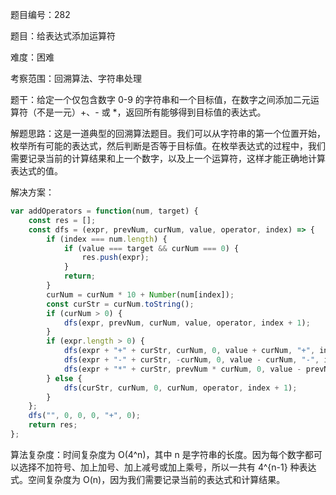题目编号：282

题目：给表达式添加运算符

难度：困难

考察范围：回溯算法、字符串处理

题干：给定一个仅包含数字 0-9 的字符串和一个目标值，在数字之间添加二元运算符（不是一元）+、- 或 *，返回所有能够得到目标值的表达式。

解题思路：这是一道典型的回溯算法题目。我们可以从字符串的第一个位置开始，枚举所有可能的表达式，然后判断是否等于目标值。在枚举表达式的过程中，我们需要记录当前的计算结果和上一个数字，以及上一个运算符，这样才能正确地计算表达式的值。

解决方案：

```javascript
var addOperators = function(num, target) {
    const res = [];
    const dfs = (expr, prevNum, curNum, value, operator, index) => {
        if (index === num.length) {
            if (value === target && curNum === 0) {
                res.push(expr);
            }
            return;
        }
        curNum = curNum * 10 + Number(num[index]);
        const curStr = curNum.toString();
        if (curNum > 0) {
            dfs(expr, prevNum, curNum, value, operator, index + 1);
        }
        if (expr.length > 0) {
            dfs(expr + "+" + curStr, curNum, 0, value + curNum, "+", index + 1);
            dfs(expr + "-" + curStr, -curNum, 0, value - curNum, "-", index + 1);
            dfs(expr + "*" + curStr, prevNum * curNum, 0, value - prevNum + prevNum * curNum, operator, index + 1);
        } else {
            dfs(curStr, curNum, 0, curNum, operator, index + 1);
        }
    };
    dfs("", 0, 0, 0, "+", 0);
    return res;
};
```

算法复杂度：时间复杂度为 O(4^n)，其中 n 是字符串的长度。因为每个数字都可以选择不加符号、加上加号、加上减号或加上乘号，所以一共有 4^{n-1} 种表达式。空间复杂度为 O(n)，因为我们需要记录当前的表达式和计算结果。